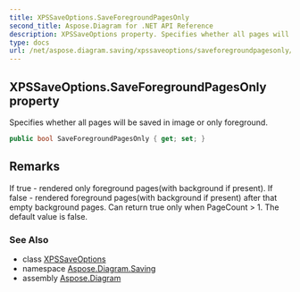 ```yaml
---
title: XPSSaveOptions.SaveForegroundPagesOnly
second_title: Aspose.Diagram for .NET API Reference
description: XPSSaveOptions property. Specifies whether all pages will be saved in image or only foreground
type: docs
url: /net/aspose.diagram.saving/xpssaveoptions/saveforegroundpagesonly/
---
```

## XPSSaveOptions.SaveForegroundPagesOnly property

Specifies whether all pages will be saved in image or only foreground.

```csharp
public bool SaveForegroundPagesOnly { get; set; }
```

## Remarks

If true - rendered only foreground pages(with background if present). If false - rendered foreground pages(with background if present) after that empty background pages. Can return true only when PageCount &gt; 1. The default value is false.

### See Also

* class [XPSSaveOptions](../)
* namespace [Aspose.Diagram.Saving](../../xpssaveoptions/)
* assembly [Aspose.Diagram](../../../)



